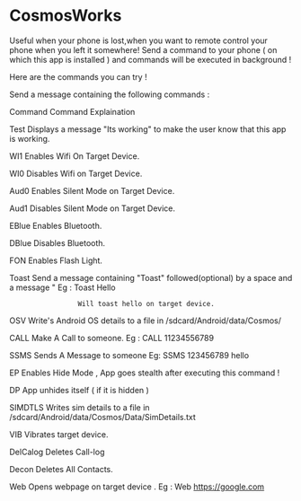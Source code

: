 # CosmosWorks
Useful when your phone is lost,when you want to remote control your phone when you left it somewhere! Send a command to your phone ( on which this app is installed ) and commands will be executed in background !

Here are the commands you can try !

Send a message containing the following commands :

Command               Command Explaination

Test                  Displays a message "Its working" to make the user know that this app is working.

WI1                  Enables Wifi On Target Device.

WI0                  Disables Wifi on Target Device.

Aud0                 Enables Silent Mode on Target Device.

Aud1                 Disables Silent Mode on Target Device.

EBlue                Enables Bluetooth.

DBlue                Disables Bluetooth.

FON                  Enables Flash Light.

Toast                Send a message containing "Toast" followed(optional) by a space and a message " Eg : Toast Hello

                     Will toast hello on target device.
                     
OSV                  Write's Android OS details to a file in /sdcard/Android/data/Cosmos/

CALL                 Make A Call to someone. Eg : CALL 11234556789

SSMS                 Sends A Message to someone Eg: SSMS 123456789 hello

EP                   Enables Hide Mode , App goes stealth after executing this command !

DP                   App unhides itself ( if it is hidden )

SIMDTLS              Writes sim details to a file in /sdcard/Android/data/Cosmos/Data/SimDetails.txt

VIB                  Vibrates target device.

DelCalog             Deletes Call-log

Decon               Deletes All Contacts.

Web                 Opens webpage on target device . Eg : Web https://google.com




